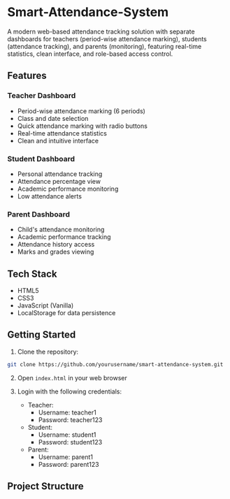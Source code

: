 # Smart-Attendance-System
A modern web-based attendance tracking solution with separate dashboards for teachers (period-wise attendance marking), students (attendance tracking), and parents (monitoring), featuring real-time statistics, clean interface, and role-based access control.

## Features

### Teacher Dashboard
- Period-wise attendance marking (6 periods)
- Class and date selection
- Quick attendance marking with radio buttons
- Real-time attendance statistics
- Clean and intuitive interface

### Student Dashboard
- Personal attendance tracking
- Attendance percentage view
- Academic performance monitoring
- Low attendance alerts

### Parent Dashboard
- Child's attendance monitoring
- Academic performance tracking
- Attendance history access
- Marks and grades viewing

## Tech Stack
- HTML5
- CSS3
- JavaScript (Vanilla)
- LocalStorage for data persistence

## Getting Started

1. Clone the repository:
```bash
git clone https://github.com/yourusername/smart-attendance-system.git
```

2. Open `index.html` in your web browser

3. Login with the following credentials:
   - Teacher:
     - Username: teacher1
     - Password: teacher123
   - Student:
     - Username: student1
     - Password: student123
   - Parent:
     - Username: parent1
     - Password: parent123

## Project Structure

